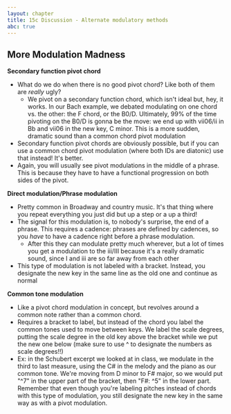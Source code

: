 ```yaml
---
layout: chapter
title: 15c Discussion - Alternate modulatory methods
abc: true
---
```


## More Modulation Madness

**Secondary function pivot chord**
- What do we do when there is no good pivot chord? Like both of them are *really* ugly?
    - We pivot on a secondary function chord, which isn't ideal but, hey, it works. In our Bach example, we debated modulating on one chord vs. the other: the F chord, or the B0/D. Ultimately, 99% of the time pivoting on the B0/D is gonna be the move: we end up with vii06/ii in Bb and vii06 in the new key, C minor. This is a more sudden, dramatic sound than a common chord pivot modulation
- Secondary function pivot chords are obviously possible, but if you can use a common chord pivot modulation (where both IDs are diatonic) use that instead! It's better.
- Again, you will usually see pivot modulations in the middle of a phrase. This is because they have to have a functional progression on both sides of the pivot.

**Direct modulation/Phrase modulation**
- Pretty common in Broadway and country music. It's that thing where you repeat everything you just did but up a step or a up a third!
- The signal for this modulation is, to nobody's surprise, the end of a phrase. This requires a cadence: phrases are defined by cadences, so you *have* to have a cadence right before a phrase modulation.
    - After this they can modulate pretty much wherever, but a lot of times you get a modulation to the iii/III because it's a really dramatic sound, since I and iii are so far away from each other
- This type of modulation is not labeled with a bracket. Instead, you designate the new key in the same line as the old one and continue as normal

**Common tone modulation**
- Like a pivot chord modulation in concept, but revolves around a common note rather than a common chord.
- Requires a bracket to label, but instead of the chord you label the common tones used to move between keys. We label the scale degrees, putting the scale degree in the old key above the bracket while we put the new one below (make sure to use ^ to designate the numbers as scale degrees!!)
- Ex: in the Schubert excerpt we looked at in class, we modulate in the third to last measure, using the C# in the melody and the piano as our common tone. We're moving from D minor to F# major, so we would put "^7" in the upper part of the bracket, then "F#: ^5" in the lower part. Remember that even though you're labeling pitches instead of chords with this type of modulation, you still designate the new key in the same way as with a pivot modulation.
